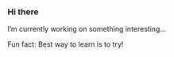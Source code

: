 ### Hi there 

I’m currently working on something interesting...

Fun fact: Best way to learn is to try!

